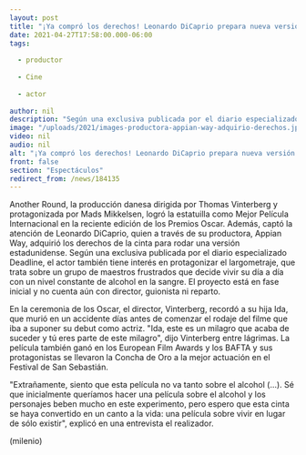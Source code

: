 ```yaml
---
layout: post
title: "¡Ya compró los derechos! Leonardo DiCaprio prepara nueva versión de 'Another Round', cinta ganadora del Oscar"
date: 2021-04-27T17:58:00.000-06:00
tags:
  
  - productor
  
  - Cine
  
  - actor
  
author: nil
description: "Según una exclusiva publicada por el diario especializado Deadline, el actor también tiene interés en protagonizar el largometraje. "
image: "/uploads/2021/images-productora-appian-way-adquirio-derechos.jpg"
video: nil
audio: nil
alt: "¡Ya compró los derechos! Leonardo DiCaprio prepara nueva versión de 'Another Round', cinta ganadora del Oscar"
front: false
section: "Espectáculos"
redirect_from: /news/184135
---
```


Another Round, la producción danesa dirigida por Thomas Vinterberg y protagonizada por Mads Mikkelsen, logró la estatuilla como Mejor Película Internacional en la reciente edición de los Premios Oscar. Además, captó la atención de Leonardo DiCaprio, quien a través de su productora, Appian Way, adquirió los derechos de la cinta para rodar una versión estadunidense. Según una exclusiva publicada por el diario especializado Deadline, el actor también tiene interés en protagonizar el largometraje, que trata sobre un grupo de maestros frustrados que decide vivir su día a día con un nivel constante de alcohol en la sangre. 
El proyecto está en fase inicial y no cuenta aún con director, guionista ni reparto. 

En la ceremonia de los Oscar, el director, Vinterberg, recordó a su hija Ida, que murió en un accidente días antes de comenzar el rodaje del filme que iba a suponer su debut como actriz. "Ida, este es un milagro que acaba de suceder y tú eres parte de este milagro", dijo Vinterberg entre lágrimas. La película también ganó en los European Film Awards y los BAFTA y sus protagonistas se llevaron la Concha de Oro a la mejor actuación en el Festival de San Sebastián.

"Extrañamente, siento que esta película no va tanto sobre el alcohol (...). Sé que inicialmente queríamos hacer una película sobre el alcohol y los personajes beben mucho en este experimento, pero espero que esta cinta se haya convertido en un canto a la vida: una película sobre vivir en lugar de sólo existir", explicó en una entrevista el realizador. 

(milenio)